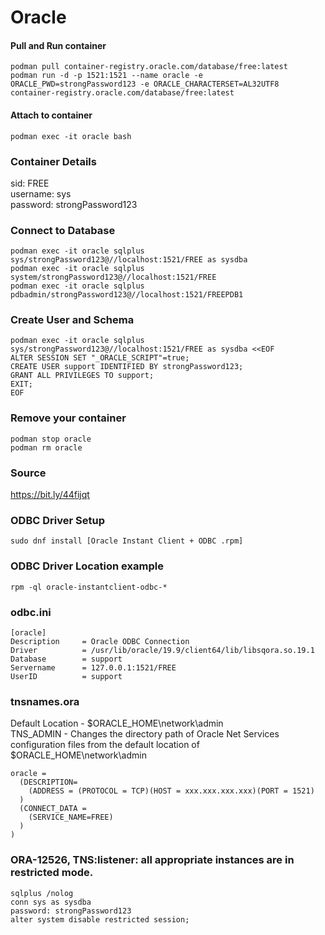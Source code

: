 # Oracle
#### Pull and Run container
```
podman pull container-registry.oracle.com/database/free:latest
podman run -d -p 1521:1521 --name oracle -e ORACLE_PWD=strongPassword123 -e ORACLE_CHARACTERSET=AL32UTF8 container-registry.oracle.com/database/free:latest
```

#### Attach to container
```
podman exec -it oracle bash
```

### Container Details
sid: FREE  
username: sys  
password: strongPassword123  

### Connect to Database
```
podman exec -it oracle sqlplus sys/strongPassword123@//localhost:1521/FREE as sysdba
podman exec -it oracle sqlplus system/strongPassword123@//localhost:1521/FREE
podman exec -it oracle sqlplus pdbadmin/strongPassword123@//localhost:1521/FREEPDB1
```

### Create User and Schema
```
podman exec -it oracle sqlplus sys/strongPassword123@//localhost:1521/FREE as sysdba <<EOF
ALTER SESSION SET "_ORACLE_SCRIPT"=true;
CREATE USER support IDENTIFIED BY strongPassword123;
GRANT ALL PRIVILEGES TO support;
EXIT;
EOF
```

### Remove your container
```
podman stop oracle
podman rm oracle
```

### Source
https://bit.ly/44fijqt  

### ODBC Driver Setup
```
sudo dnf install [Oracle Instant Client + ODBC .rpm]
```

### ODBC Driver Location example
```
rpm -ql oracle-instantclient-odbc-*
```

### odbc.ini
```
[oracle]
Description     = Oracle ODBC Connection
Driver          = /usr/lib/oracle/19.9/client64/lib/libsqora.so.19.1
Database        = support
Servername      = 127.0.0.1:1521/FREE
UserID          = support
```

### tnsnames.ora
Default Location - $ORACLE_HOME\network\admin    
TNS_ADMIN - Changes the directory path of Oracle Net Services configuration files from the default location of $ORACLE_HOME\network\admin   
```
oracle =
  (DESCRIPTION=
    (ADDRESS = (PROTOCOL = TCP)(HOST = xxx.xxx.xxx.xxx)(PORT = 1521)
  )
  (CONNECT_DATA =
    (SERVICE_NAME=FREE)
  )
)
```

### ORA-12526, TNS:listener: all appropriate instances are in restricted mode.
```
sqlplus /nolog
conn sys as sysdba
password: strongPassword123
alter system disable restricted session;
```